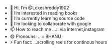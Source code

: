 - 👋 Hi, I’m @Lokeshreddy1902
- 👀 I’m interested in reading books
- 🌱 I’m currently learning source code
- 💞️ I’m looking to collaborate with google
- 📫 How to reach me ...:: via internet,instagram
- 😄 Pronouns: ...:: BHANU
- ⚡ Fun fact: ...scrolling reels for continous hours

<!---
Lokeshreddy1902/Lokeshreddy1902 is a ✨ special ✨ repository because its `README.md` (this file) appears on your GitHub profile.
You can click the Preview link to take a look at your changes.
--->
